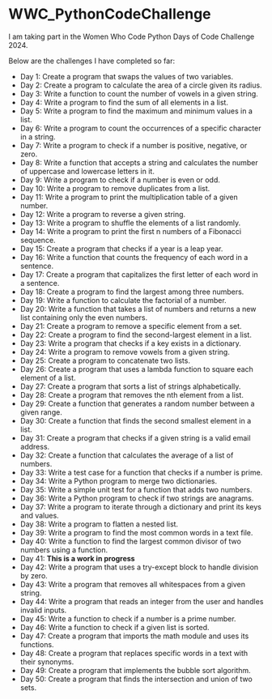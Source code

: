 # WWC_PythonCodeChallenge
I am taking part in the Women Who Code Python Days of Code Challenge 2024.

Below are the challenges I have completed so far:

- Day 1: Create a program that swaps the values of two variables.
- Day 2: Create a program to calculate the area of a circle given its radius.
- Day 3: Write a function to count the number of vowels in a given string.
- Day 4: Write a program to find the sum of all elements in a list.
- Day 5: Write a program to find the maximum and minimum values in a list.
- Day 6: Write a program to count the occurrences of a specific character in a string.
- Day 7: Write a program to check if a number is positive, negative, or zero.
- Day 8: Write a function that accepts a string and calculates the number of uppercase and lowercase letters in it.
- Day 9: Write a program to check if a number is even or odd.
- Day 10: Write a program to remove duplicates from a list.
- Day 11: Write a program to print the multiplication table of a given number.
- Day 12: Write a program to reverse a given string.
- Day 13: Write a program to shuffle the elements of a list randomly.
- Day 14: Write a program to print the first n numbers of a Fibonacci sequence.
- Day 15: Create a program that checks if a year is a leap year.
- Day 16: Write a function that counts the frequency of each word in a sentence.
- Day 17: Create a program that capitalizes the first letter of each word in a sentence.
- Day 18: Create a program to find the largest among three numbers.
- Day 19: Write a function to calculate the factorial of a number.
- Day 20: Write a function that takes a list of numbers and returns a new list containing only the even numbers.
- Day 21: Create a program to remove a specific element from a set.
- Day 22: Create a program to find the second-largest element in a list.
- Day 23: Write a program that checks if a key exists in a dictionary.
- Day 24: Write a program to remove vowels from a given string.
- Day 25: Create a program to concatenate two lists.
- Day 26: Create a program that uses a lambda function to square each element of a list.
- Day 27: Create a program that sorts a list of strings alphabetically.
- Day 28: Create a program that removes the nth element from a list.
- Day 29: Create a function that generates a random number between a given range.
- Day 30: Create a function that finds the second smallest element in a list.
- Day 31: Create a program that checks if a given string is a valid email address.
- Day 32: Create a function that calculates the average of a list of numbers.
- Day 33: Write a test case for a function that checks if a number is prime.
- Day 34: Write a Python program to merge two dictionaries.
- Day 35: Write a simple unit test for a function that adds two numbers.
- Day 36: Write a Python program to check if two strings are anagrams.
- Day 37: Write a program to iterate through a dictionary and print its keys and values.
- Day 38: Write a program to flatten a nested list.
- Day 39: Write a program to find the most common words in a text file.
- Day 40: Write a function to find the largest common divisor of two numbers using a function.
- Day 41: **This is a work in progress**
- Day 42: Write a program that uses a try-except block to handle division by zero.
- Day 43: Write a program that removes all whitespaces from a given string.
- Day 44: Write a program that reads an integer from the user and handles invalid inputs.
- Day 45: Write a function to check if a number is a prime number.
- Day 46: Write a function to check if a given list is sorted.
- Day 47: Create a program that imports the math module and uses its functions.
- Day 48: Create a program that replaces specific words in a text with their synonyms.
- Day 49: Create a program that implements the bubble sort algorithm.
- Day 50: Create a program that finds the intersection and union of two sets.

